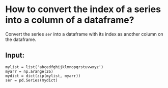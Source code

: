 # How to convert the index of a series into a column of a dataframe?

Convert the series `ser` into a dataframe with its index as another column on the dataframe.

## Input:

```
mylist = list('abcedfghijklmnopqrstuvwxyz')
myarr = np.arange(26)
mydict = dict(zip(mylist, myarr))
ser = pd.Series(mydict)
```